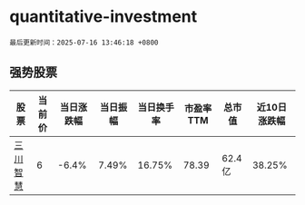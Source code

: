 # quantitative-investment

`最后更新时间：2025-07-16 13:46:18 +0800`

## 强势股票

|股票|当前价|当日涨跌幅|当日振幅|当日换手率|市盈率TTM|总市值|近10日涨跌幅|
|----|----|----|----|----|----|----|----|
|[三川智慧](https://xueqiu.com/S/SZ300066)|6|-6.4%|7.49%|16.75%|78.39|62.4亿|38.25%|
